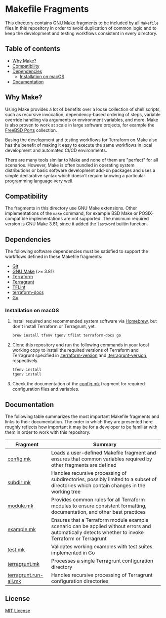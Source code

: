 # Makefile Fragments

This directory contains [GNU Make][gnu-make] fragments to be included by all
`Makefile` files in this repository in order to avoid duplication of common
logic and to keep the development and testing workflows consistent in every
directory.

[gnu-make]: https://www.gnu.org/software/make/

## Table of contents

- [Why Make?](#why-make)
- [Compatibility](#compatibility)
- [Dependencies](#dependencies)
  - [Installation on macOS](#installation-on-macos)
- [Documentation](#documentation)

## Why Make?

Using Make provides a lot of benefits over a loose collection of shell scripts,
such as recursive invocation, dependency-based ordering of steps, variable
override handling via arguments or environment variables, and more. Make is also
proven to work at scale in large software projects, for example the
[FreeBSD Ports][freebsd-ports] collection.

Basing the development and testing workflows for Terraform on Make also has the
benefit of making it easy to execute the same workflows in local development and
automated CI/CD environments.

There are many tools similar to Make and none of them are "perfect" for all
scenarios. However, Make is often bundled in operating system distributions or
basic software development add-on packages and uses a simple declarative syntax
which doesn't require knowing a particular programming language very well.

[freebsd-ports]: https://github.com/freebsd/freebsd-ports

## Compatibility

The fragments in this directory use GNU Make extensions. Other implementations
of the `make` command, for example BSD Make or POSIX-compatible implementations
are not supported. The minimum required version is GNU Make 3.81, since it added
the `lastword` builtin function.

## Dependencies

The following software dependencies must be satisfied to support the workflows
defined in these Makefile fragments:

- [Git][git]
- [GNU Make][gnu-make] (>= 3.81)
- [Terraform][terraform]
- [Terragrunt][terragrunt]
- [TFLint][tflint]
- [terraform-docs][terraform-docs]
- [Go][go]

[git]: https://git-scm.com/
[terraform]: https://github.com/hashicorp/terraform
[terragrunt]: https://github.com/gruntwork-io/terragrunt
[tflint]: https://github.com/terraform-linters/tflint
[terraform-docs]: https://github.com/terraform-docs/terraform-docs
[go]: https://golang.org/

### Installation on macOS

1. Install required and recommended system software via [Homebrew][homebrew],
   but don't install Terraform or Terragrunt, yet.
   ```bash
   brew install tfenv tgenv tflint terraform-docs go
   ```
2. Clone this repository and run the following commands in your local working
   copy to install the required versions of Terraform and Terragrunt specified
   in [.terraform-version](../.terraform-version)
   and [.terragrunt-version](../.terragrunt-version), respectively.
   ```bash
   tfenv install
   tgenv install
   ```
3. Check the documentation of the [config.mk](config.md) fragment for required
   configuration files and variables.

[Homebrew]: https://brew.sh/

## Documentation

The following table summarizes the most important Makefile fragments and links
to their documentation. The order in which they are presented here roughly
reflects how important it may be for a developer to be familiar with them in
order to work with this repository.

| Fragment | Summary |
| --- | --- |
| [config.mk](config.md) | Loads a user-defined Makefile fragment and ensures that common variables required by other fragments are defined |
| [subdir.mk](subdir.md) | Handles recursive processing of subdirectories, possibly limited to a subset of directories which contain changes in the working tree |
| [module.mk](module.md) | Provides common rules for all Terraform modules to ensure consistent formatting, documentation, and other best practices |
| [example.mk](example.md) | Ensures that a Terraform module example scenario can be applied without errors and automatically detects whether to invoke Terraform or Terragrunt |
| [test.mk](test.md) | Validates working examples with test suites implemented in Go |
| [terragrunt.mk](terragrunt.md) | Processes a single Terragrunt configuration directory |
| [terragrunt.run-all.mk](terragrunt.run-all.md) | Handles recursive processing of Terragrunt configuration directories |

## License

[MIT License](LICENSE)
